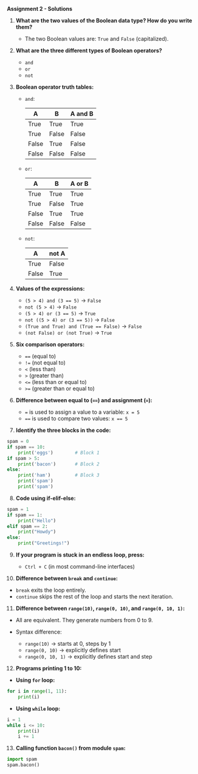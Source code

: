 **Assignment 2 - Solutions**

1. **What are the two values of the Boolean data type? How do you write them?**

   * The two Boolean values are: `True` and `False` (capitalized).

2. **What are the three different types of Boolean operators?**

   * `and`
   * `or`
   * `not`

3. **Boolean operator truth tables:**

   * `and`:

     | A     | B     | A and B |
     | ----- | ----- | ------- |
     | True  | True  | True    |
     | True  | False | False   |
     | False | True  | False   |
     | False | False | False   |

   * `or`:

     | A     | B     | A or B |
     | ----- | ----- | ------ |
     | True  | True  | True   |
     | True  | False | True   |
     | False | True  | True   |
     | False | False | False  |

   * `not`:

     | A     | not A |
     | ----- | ----- |
     | True  | False |
     | False | True  |

4. **Values of the expressions:**

   * `(5 > 4) and (3 == 5)` → `False`
   * `not (5 > 4)` → `False`
   * `(5 > 4) or (3 == 5)` → `True`
   * `not ((5 > 4) or (3 == 5))` → `False`
   * `(True and True) and (True == False)` → `False`
   * `(not False) or (not True)` → `True`

5. **Six comparison operators:**

   * `==` (equal to)
   * `!=` (not equal to)
   * `<` (less than)
   * `>` (greater than)
   * `<=` (less than or equal to)
   * `>=` (greater than or equal to)

6. **Difference between equal to (`==`) and assignment (`=`):**

   * `=` is used to assign a value to a variable: `x = 5`
   * `==` is used to compare two values: `x == 5`

7. **Identify the three blocks in the code:**

```python
spam = 0
if spam == 10:
    print('eggs')        # Block 1
if spam > 5:
    print('bacon')       # Block 2
else:
    print('ham')         # Block 3
    print('spam')
    print('spam')
```

8. **Code using if-elif-else:**

```python
spam = 1
if spam == 1:
    print("Hello")
elif spam == 2:
    print("Howdy")
else:
    print("Greetings!")
```

9. **If your program is stuck in an endless loop, press:**

   * `Ctrl + C` (in most command-line interfaces)

10. **Difference between `break` and `continue`:**

* `break` exits the loop entirely.
* `continue` skips the rest of the loop and starts the next iteration.

11. **Difference between `range(10)`, `range(0, 10)`, and `range(0, 10, 1)`:**

* All are equivalent. They generate numbers from 0 to 9.
* Syntax difference:

  * `range(10)` → starts at 0, steps by 1
  * `range(0, 10)` → explicitly defines start
  * `range(0, 10, 1)` → explicitly defines start and step

12. **Programs printing 1 to 10:**

* **Using `for` loop:**

```python
for i in range(1, 11):
    print(i)
```

* **Using `while` loop:**

```python
i = 1
while i <= 10:
    print(i)
    i += 1
```

13. **Calling function `bacon()` from module `spam`:**

```python
import spam
spam.bacon()
```
